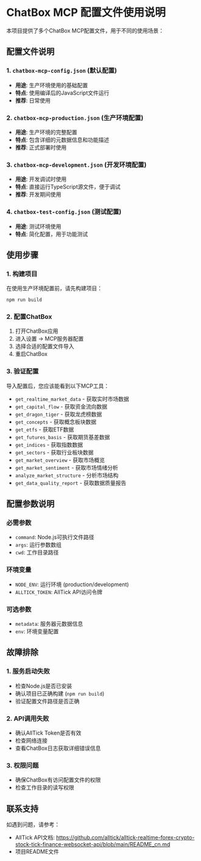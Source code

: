 # ChatBox MCP 配置文件使用说明

本项目提供了多个ChatBox MCP配置文件，用于不同的使用场景：

## 配置文件说明

### 1. `chatbox-mcp-config.json` (默认配置)
- **用途**: 生产环境使用的基础配置
- **特点**: 使用编译后的JavaScript文件运行
- **推荐**: 日常使用

### 2. `chatbox-mcp-production.json` (生产环境配置)
- **用途**: 生产环境的完整配置
- **特点**: 包含详细的元数据信息和功能描述
- **推荐**: 正式部署时使用

### 3. `chatbox-mcp-development.json` (开发环境配置)
- **用途**: 开发调试时使用
- **特点**: 直接运行TypeScript源文件，便于调试
- **推荐**: 开发期间使用

### 4. `chatbox-test-config.json` (测试配置)
- **用途**: 测试环境使用
- **特点**: 简化配置，用于功能测试

## 使用步骤

### 1. 构建项目
在使用生产环境配置前，请先构建项目：
```bash
npm run build
```

### 2. 配置ChatBox
1. 打开ChatBox应用
2. 进入设置 → MCP服务器配置
3. 选择合适的配置文件导入
4. 重启ChatBox

### 3. 验证配置
导入配置后，您应该能看到以下MCP工具：
- `get_realtime_market_data` - 获取实时市场数据
- `get_capital_flow` - 获取资金流向数据
- `get_dragon_tiger` - 获取龙虎榜数据
- `get_concepts` - 获取概念板块数据
- `get_etfs` - 获取ETF数据
- `get_futures_basis` - 获取期货基差数据
- `get_indices` - 获取指数数据
- `get_sectors` - 获取行业板块数据
- `get_market_overview` - 获取市场概览
- `get_market_sentiment` - 获取市场情绪分析
- `analyze_market_structure` - 分析市场结构
- `get_data_quality_report` - 获取数据质量报告

## 配置参数说明

### 必需参数
- `command`: Node.js可执行文件路径
- `args`: 运行参数数组
- `cwd`: 工作目录路径

### 环境变量
- `NODE_ENV`: 运行环境 (production/development)
- `ALLTICK_TOKEN`: AllTick API访问令牌

### 可选参数
- `metadata`: 服务器元数据信息
- `env`: 环境变量配置

## 故障排除

### 1. 服务启动失败
- 检查Node.js是否已安装
- 确认项目已正确构建 (`npm run build`)
- 验证配置文件路径是否正确

### 2. API调用失败
- 确认AllTick Token是否有效
- 检查网络连接
- 查看ChatBox日志获取详细错误信息

### 3. 权限问题
- 确保ChatBox有访问配置文件的权限
- 检查工作目录的读写权限

## 联系支持

如遇到问题，请参考：
- AllTick API文档: https://github.com/alltick/alltick-realtime-forex-crypto-stock-tick-finance-websocket-api/blob/main/README_cn.md
- 项目README文件
